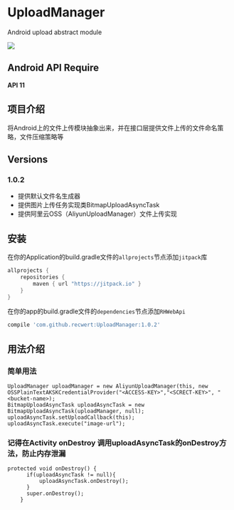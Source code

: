 # UploadManager
Android upload abstract module

[![](https://jitpack.io/v/recwert/UploadManager.svg)](https://jitpack.io/#recwert/UploadManager)

## Android API Require
**API 11**

## 项目介绍
将Android上的文件上传模块抽象出来，并在接口层提供文件上传的文件命名策略，文件压缩策略等

## Versions
### 1.0.2
* 提供默认文件名生成器
* 提供图片上传任务实现类BitmapUploadAsyncTask
* 提供阿里云OSS（AliyunUploadManager）文件上传实现

## 安装

在你的Application的build.gradle文件的`allprojects`节点添加`jitpack`库

```gradle
allprojects {
    repositories {
        maven { url "https://jitpack.io" }
    }
}

```
在你的app的build.gradle文件的`dependencies`节点添加`RHWebApi`

```gradle
compile 'com.github.recwert:UploadManager:1.0.2'

```

## 用法介绍
### 简单用法

```
UploadManager uploadManager = new AliyunUploadManager(this, new OSSPlainTextAKSKCredentialProvider("<ACCESS-KEY>","<SCRECT-KEY>", "<bucket-name>);
BitmapUploadAsyncTask uploadAsyncTask = new BitmapUploadAsyncTask(uploadManager, null);
uploadAsyncTask.setUploadCallback(this);
uploadAsyncTask.execute("image-url");

```
### 记得在Activity onDestroy 调用uploadAsyncTask的onDestroy方法，防止内存泄漏
```
protected void onDestroy() {
      if(uploadAsyncTask != null){
          uploadAsyncTask.onDestroy();
      }
      super.onDestroy();
    }
```

